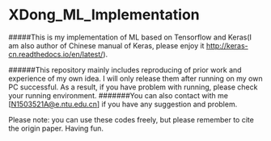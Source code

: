 # XDong_ML_Implementation

#####This is my implementation of ML based on Tensorflow and Keras(I am also author of Chinese manual of Keras, please enjoy it http://keras-cn.readthedocs.io/en/latest/). 

######This repository mainly includes reproducing of prior work and experience of my own idea. I will only release them after running on my own PC successful. As a result, if you have problem with running, please check your running environment. 
#######You can also contact with me [N1503521A@e.ntu.edu.cn] if you have any suggestion and problem.

Please note: you can use these codes freely, but please remember to cite the origin paper. Having fun.
